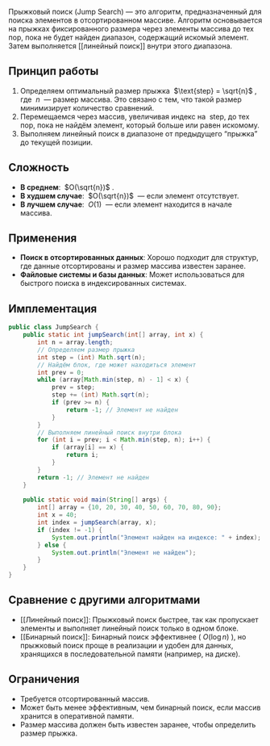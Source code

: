
Прыжковый поиск (Jump Search) — это алгоритм, предназначенный для поиска элементов в отсортированном массиве. Алгоритм основывается на прыжках фиксированного размера через элементы массива до тех пор, пока не будет найден диапазон, содержащий искомый элемент. Затем выполняется [[линейный поиск]] внутри этого диапазона.


## Принцип работы

1. Определяем оптимальный размер прыжка  $\text{step} = \sqrt{n}$ , где  $n$  — размер массива. Это связано с тем, что такой размер минимизирует количество сравнений.
2. Перемещаемся через массив, увеличивая индекс на  $\text{step}$, до тех пор, пока не найдём элемент, который больше или равен искомому.
3. Выполняем линейный поиск в диапазоне от предыдущего “прыжка” до текущей позиции.


## Сложность

- **В среднем**:  $O(\sqrt{n})$ .
- **В худшем случае**:  $O(\sqrt{n})$  — если элемент отсутствует.
- **В лучшем случае**:  $O(1)$  — если элемент находится в начале массива.


## Применения

- **Поиск в отсортированных данных**: Хорошо подходит для структур, где данные отсортированы и размер массива известен заранее.
- **Файловые системы и базы данных**: Может использоваться для быстрого поиска в индексированных системах.


## Имплементация

``` java
public class JumpSearch {
    public static int jumpSearch(int[] array, int x) {
        int n = array.length;
        // Определяем размер прыжка
        int step = (int) Math.sqrt(n);
        // Найдём блок, где может находиться элемент
        int prev = 0;
        while (array[Math.min(step, n) - 1] < x) {
            prev = step;
            step += (int) Math.sqrt(n);
            if (prev >= n) {
                return -1; // Элемент не найден
            }
        }
        // Выполняем линейный поиск внутри блока
        for (int i = prev; i < Math.min(step, n); i++) {
            if (array[i] == x) {
                return i;
            }
        }
        return -1; // Элемент не найден
    }
	
    public static void main(String[] args) {
        int[] array = {10, 20, 30, 40, 50, 60, 70, 80, 90};
        int x = 40;
        int index = jumpSearch(array, x);
        if (index != -1) {
            System.out.println("Элемент найден на индексе: " + index);
        } else {
            System.out.println("Элемент не найден");
        }
    }
}
```


## Сравнение с другими алгоритмами

- [[Линейный поиск]]: Прыжковый поиск быстрее, так как пропускает элементы и выполняет линейный поиск только в одном блоке.
- [[Бинарный поиск]]: Бинарный поиск эффективнее ( $O(\log n)$ ), но прыжковый поиск проще в реализации и удобен для данных, хранящихся в последовательной памяти (например, на диске).


## Ограничения

- Требуется отсортированный массив.
- Может быть менее эффективным, чем бинарный поиск, если массив хранится в оперативной памяти.
- Размер массива должен быть известен заранее, чтобы определить размер прыжка.